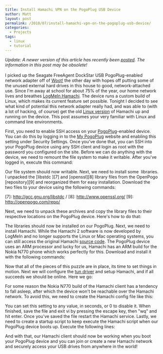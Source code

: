 ```yaml
---
title: Install Hamachi VPN on the PogoPlug USB Device
author: Matt
layout: post
permalink: /2010/07/install-hamachi-vpn-on-the-pogoplug-usb-device/
categories:
  - Projects
tags:
  - linux
  - tutorial
---
```


*Update: A newer version of this article has recently been [posted][1]. The information in this post may be obsolete!*  
   
I picked up the Seagate FreeAgent DockStar USB PogoPlug-enabled network adapter off of [Woot!][2] the other day with hopes off putting some of the unused external hard drives in this house to good, network-attached use. Since I'm away at school for about 75% of the year, our home network lives and breathes [LogMeIn Hamachi][3]. The device runs a custom build of Linux, which makes its current feature set possible. Tonight I decided to see what kind of potential this network adapter really had, and was able to (with a lot of hacking, of course) get the old [Linux version][4] of Hamachi up and running on the device. This post assumes your very familiar with Linux and command line environments.

 [1]: http://mbmccormick.com/2010/09/install-hamachi-vpn-on-the-pogoplug-usb-device-updated/
 [2]: http://woot.com/Forums/ViewPost.aspx?PostID=4000272
 [3]: https://secure.logmein.com/products/hamachi2/
 [4]: http://files.hamachi.cc/linux/nokia-770/

First, you need to enable SSH access on your [PogoPlug][5]-enabled device. You can do this by logging in to the [My PogoPlug][6] website and enabling this setting under Security Settings. Once you've done that, you can SSH into your PogoPlug device using any SSH client and login as root with the password you configured on the site. Before we can do anything with the device, we need to remount the file system to make it writable. After you've logged in, execute this command:

 [5]: http://pogoplug.com/
 [6]: http://my.pogoplug.com/

<script src="https://gist.github.com/mbmccormick/1273098.js"> </script>

Our file system should now writable. Next, we need to install some  libraries. I unpacked the [libstdc ][7] and [openssl][8] library files from the OpenPogo [repository][9] and reorganized them for easy installation. Download the two files to your device using the following commands:

 [7]: http://gcc.gnu.org/libstdc  /
 [8]: http://www.openssl.org/
 [9]: http://openpogo.com/repo/

<script src="https://gist.github.com/mbmccormick/1273099.js"> </script>

Next, we need to unpack these archives and copy the library files to their respective locations on the PogoPlug device. Here's how to do that:

<script src="https://gist.github.com/mbmccormick/1273100.js"> </script>

The libraries should now be installed on our PogoPlug. Next, we need to install Hamachi. While the Hamachi 2 software is now developed by LogMeIn and no longer supports the Linux or Mac operating systems, you can still access the original Hamachi [source code][10]. The PogoPlug device uses an ARM processor and lucky for us, Hamachi has an ARM build for the Nokia N770 phone which works perfectly for this. Download and install it with the following commands:

 [10]: http://files.hamachi.cc/linux/

<script src="https://gist.github.com/mbmccormick/1273102.js"> </script>

Now that all of the pieces of this puzzle are in place, its time to set things in motion. Next we will configure the [tun driver][11] and setup Hamachi, and if all succeeds we should be online. Here we go:

 [11]: http://en.wikipedia.org/wiki/TUN/TAP

<script src="https://gist.github.com/mbmccormick/1273103.js"> </script>

For some reason the Nokia N770 build of the Hamachi client has a tendency to fall asleep, after which the device won't be reachable over the Hamachi network. To avoid this, we need to create the Hamachi config file like this:

<script src="https://gist.github.com/mbmccormick/1273105.js"> </script>

You can set this setting to any value, in seconds, or 0 to disable it. When finished, save the file and exit vi by pressing the escape key, then "wq" and hit enter. Once you've saved the file restart the Hamachi service. Lastly, we need to create a startup script to keep execute the Hamachi script when our PogoPlug device boots up. Execute the following lines:

<script src="https://gist.github.com/mbmccormick/1273107.js"> </script>

And with that, our Hamachi client should now be working when you boot your PogoPlug device and you can join or create a new Hamachi network and securely access your USB drives from anywhere in the world!
